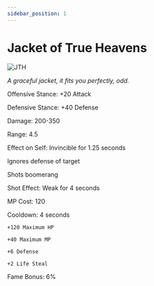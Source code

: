 ```yaml
---
sidebar_position: 1
---
```


# Jacket of True Heavens

![JTH](https://vwiki.valorserver.com/api/item/picture/jacket%20of%20true%20heavens)

<i>A graceful jacket, it fits you perfectly, odd.</i>

Offensive Stance: +20 Attack

Defensive Stance: +40 Defense

Damage: 200-350

Range: 4.5

Effect on Self: Invincible for 1.25 seconds

Ignores defense of target

Shots boomerang

Shot Effect: Weak for 4 seconds

MP Cost: 120

Cooldown: 4 seconds

    +120 Maximum HP
    
    +40 Maximum MP 
    
    +6 Defense
    
    +2 Life Steal
    
Fame Bonus: 6%
